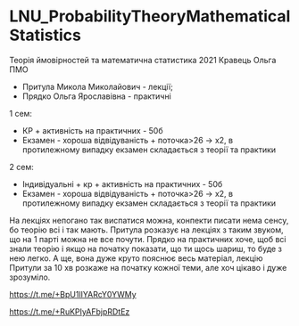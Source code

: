 # LNU_ProbabilityTheoryMathematicalStatistics
Теорія ймовірностей та математична статистика 2021 Кравець Ольга ПМО

- Притула Микола Миколайович - лекції;
- Прядко Ольга Ярославівна - практичні

1 сем:
- КР + активність на практичних - 50б
- Екзамен - хороша відвідуваність + поточка>26 -> х2, в протилежному випадку екзамен складається з теорії та практики

2 сем:
- Індивідуальні + кр + активність на практичних - 50б
- Екзамен - хороша відвідуваність + поточка>26 -> х2, в протилежному випадку екзамен складається з теорії та практики

  
На лекціях непогано так виспатися можна, конпекти писати нема сенсу, бо теорію всі і так мають. Притула розказує на лекціях з таким звуком, що на 1 парті можна не все почути.
Прядко на практичних хоче, щоб всі знали теорію і якщо на початку показати, що ти щось шариш, то буде з нею легко. А ще, вона дуже круто пояснює весь матеріал, лекцію Притули за 10 хв розкаже на початку кожної теми, але хоч цікаво і дуже зрозуміло.

https://t.me/+BpU1lIYARcY0YWMy

https://t.me/+RuKPIyAFbjpRDtEz
